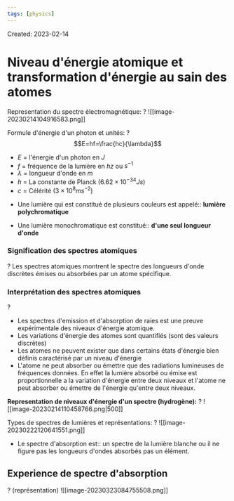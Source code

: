 ```yaml
---
tags: [physics] 
---
```

Created: 2023-02-14

# Niveau d'énergie atomique et transformation d'énergie au sain des atomes
Representation du spectre électromagnétique:
?
![[image-20230214104916583.png]]
<!--SR:!2023-06-05,64,235-->

Formule d'énergie d'un photon et unités:
?
$$E=hf=\frac{hc}{\lambda}$$
- $E$ = l'énergie d'un photon en $J$
- $f$ = fréquence de la lumière en $hz$ ou $s^{-1}$
- $\lambda$ = longueur d'onde en $m$
- $h$ = La constante de Planck ($6.62\times 10^{−34}Js$)
- $c$ = Célérité ($3\times 10^{8} ms^{-2}$) 
<!--SR:!2023-06-06,64,234-->


- Une lumière qui est constitué de plusieurs couleurs est appelé:: **lumière polychromatique**
<!--SR:!2023-06-14,61,194-->
- Une lumière monochromatique est constitué:: **d'une seul longueur d'onde**
<!--SR:!2023-04-15,30,174-->

### Signification des spectres atomiques
?
Les spectres atomiques montrent le spectre des longueurs d'onde discrètes émises ou absorbées par un atome spécifique.
<!--SR:!2023-04-21,9,150-->

### Interprétation des spectres atomiques
?
- Les spectres d'emission et d'absorption de raies est une preuve expérimentale des niveaux d'énergie atomique. 
- Les variations d'énergie des atomes sont quantifiés (sont des valeurs discrètes)
- Les atomes ne peuvent exister que dans certains états d'énergie bien définis caractérisé par un niveau d'énergie
- L'atome ne peut absorber ou émettre que des radiations lumineuses de fréquences données. En effet la lumière absorbé ou émise  est proportionnelle a la variation d'énergie entre deux niveaux et l'atome ne peut absorber ou émettre de l'énergie  qu'entre deux niveaux.
<!--SR:!2023-06-02,62,215-->

**Representation de niveaux d'énergie d'un spectre (hydrogène):**
?
![[image-20230214110458766.png|500]]
<!--SR:!2023-06-16,70,234-->


Types de spectres de lumières et représentations:
?
![[image-20230222120641551.png]]
<!--SR:!2023-05-13,43,214-->

- Le spectre d'absorption est:: un spectre de la lumière blanche ou il ne figure pas les longueurs d'ondes absorbés pas un élément.
<!--SR:!2023-04-17,7,166-->

## Experience de spectre d'absorption
?
(représentation)
![[image-20230323084755508.png]]
<!--SR:!2023-04-22,15,186-->

